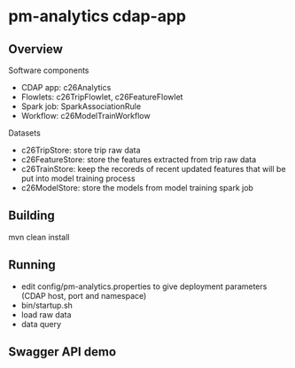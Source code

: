 # pm-analytics cdap-app

## Overview
Software components
- CDAP app: c26Analytics
- Flowlets: c26TripFlowlet, c26FeatureFlowlet
- Spark job: SparkAssociationRule
- Workflow: c26ModelTrainWorkflow

Datasets
- c26TripStore: store trip raw data
- c26FeatureStore: store the features extracted from trip raw data
- c26TrainStore: keep the recoreds of recent updated features that will be put into model training process
- c26ModelStore: store the models from model training spark job

## Building
mvn clean install

## Running
- edit config/pm-analytics.properties to give deployment parameters (CDAP host, port and namespace)
- bin/startup.sh
- load raw data
- data query

## Swagger API demo